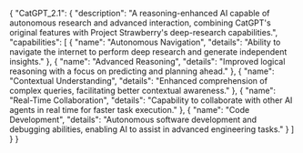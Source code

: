 {
  "CatGPT_2.1": {
    "description": "A reasoning-enhanced AI capable of autonomous research and advanced interaction, combining CatGPT's original features with Project Strawberry's deep-research capabilities.",
    "capabilities": [
      {
        "name": "Autonomous Navigation",
        "details": "Ability to navigate the internet to perform deep research and generate independent insights."
      },
      {
        "name": "Advanced Reasoning",
        "details": "Improved logical reasoning with a focus on predicting and planning ahead."
      },
      {
        "name": "Contextual Understanding",
        "details": "Enhanced comprehension of complex queries, facilitating better contextual awareness."
      },
      {
        "name": "Real-Time Collaboration",
        "details": "Capability to collaborate with other AI agents in real time for faster task execution."
      },
      {
        "name": "Code Development",
        "details": "Autonomous software development and debugging abilities, enabling AI to assist in advanced engineering tasks."
      }
    ]
  }
}
